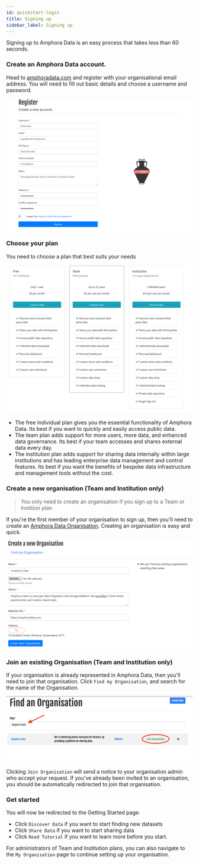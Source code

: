 ```yaml
---
id: quickstart-login
title: Signing up
sidebar_label: Signing up
---
```


Signing up to Amphora Data is an easy process that takes less than 60 seconds. 

### Create an Amphora Data account.

Head to [amphoradata.com](https://amphoradata.com) and register with your organisational email address. You will need to fill out basic details and choose a username and password.

<kbd>
<img src="../assets/screenshots/sign_up.PNG">
</kbd>

### Choose your plan

You need to choose a plan that best suits your needs

<kbd>
<img src="../assets/screenshots/plans.png">
</kbd>

* The free individual plan gives you the essential functionality of Amphora Data. Its best if you want to quickly and easily access public data.
* The team plan adds support for more users, more data, and enhanced data governance. Its best if your team accesses and shares external data every day. 
* The institution plan adds support for sharing data internally within large institutions and has leading enterprise data management and control features. Its best if you want the benefits of bespoke data infrastructure and management tools without the cost.


### Create a new organisation (Team and Institution only)
> You only need to create an organisation if you sign up to a Team or Instition plan

If you're the first member of your organisation to sign up, then you'll need to create an [Amphora Data Organisation](../models/organisation.md). Creating an organisation is easy and quick.

<kbd>
<img src=../assets/screenshots/new_organisation.png>
</kbd>

### Join an existing Organisation (Team and Institution only)

If your organisation is already represented in Amphora Data, then you'll need to join that organisation. Click `Find my Organisation`, and search for the name of the Organisation.

<kbd>
<img src=../assets/screenshots/join_organisation.png>
</kbd>

Clicking `Join Organisation` will send a notice to your organisation admin who accept your request. If you've already been invited to an organisation, you should be automatically redirected to join that organisation. 

### Get started

You will now be redirected to the Getting Started page. 
* Click `Discover Data` if you want to start finding new datasets
* Click `Share Data` if you want to start sharing data
* Click `Read Tutorial` if you want to learn more before you start.

For administrators of Team and Institution plans, you can also navigate to the `My Organisation` page to continue setting up your organisation.
